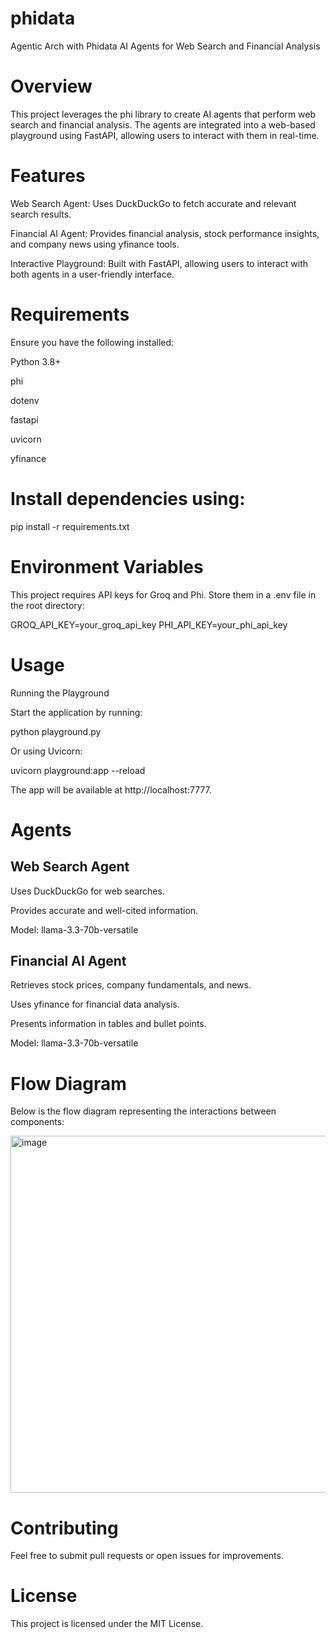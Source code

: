 # phidata
Agentic Arch with Phidata
AI Agents for Web Search and Financial Analysis

# Overview

This project leverages the phi library to create AI agents that perform web search and financial analysis. The agents are integrated into a web-based playground using FastAPI, allowing users to interact with them in real-time.

# Features

  Web Search Agent: Uses DuckDuckGo to fetch accurate and relevant search results.

  Financial AI Agent: Provides financial analysis, stock performance insights, and company news using yfinance tools.

  Interactive Playground: Built with FastAPI, allowing users to interact with both agents in a user-friendly interface.

# Requirements

Ensure you have the following installed:

Python 3.8+

phi

dotenv

fastapi

uvicorn

yfinance

# Install dependencies using:

pip install -r requirements.txt

# Environment Variables

This project requires API keys for Groq and Phi. Store them in a .env file in the root directory:

GROQ_API_KEY=your_groq_api_key
PHI_API_KEY=your_phi_api_key

# Usage

Running the Playground

Start the application by running:

python playground.py

Or using Uvicorn:

uvicorn playground:app --reload

The app will be available at http://localhost:7777.

# Agents

## Web Search Agent

Uses DuckDuckGo for web searches.

Provides accurate and well-cited information.

Model: llama-3.3-70b-versatile

## Financial AI Agent

Retrieves stock prices, company fundamentals, and news.

Uses yfinance for financial data analysis.

Presents information in tables and bullet points.

Model: llama-3.3-70b-versatile

# Flow Diagram

Below is the flow diagram representing the interactions between components:

  <img width="571" alt="image" src="https://github.com/user-attachments/assets/0d73ecdf-d4cd-486e-bef8-13d62b600f8c" />


# Contributing

Feel free to submit pull requests or open issues for improvements.

# License

This project is licensed under the MIT License.
